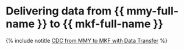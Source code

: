 # Delivering data from {{ mmy-full-name }} to {{ mkf-full-name }}

{% include notitle [CDC from MMY to MKF with Data Transfer](../../_tutorials/dataplatform/data-transfer-mmy.md) %}
